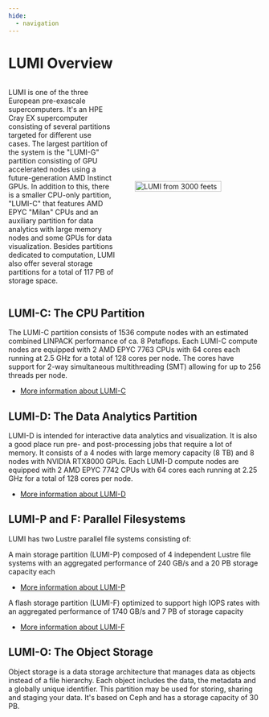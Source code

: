 ```yaml
---
hide:
  - navigation
---
```


<style scoped>
.lumi-overview {
  display: flex; 
  flex-direction: row; 
  align-items: center;
}

.lumi-overview p {
  width: 50%;
}

.lumi-overview figure {
    width: 50%;
  }

@media (max-width: 740px) {
  .lumi-overview {
    flex-direction: column;
  }

  .lumi-overview p {
    width: 100%;
  }

  .lumi-overview figure {
    width: 100%;
  }
}
</style>

# LUMI Overview

[lumi-c]: ../computing/systems/lumic.md
[lumi-d]: ../computing/systems/lumid.md
[lumi-f]: ../storage/parallel/lumif.md
[lumi-p]: ../storage/parallel/lumip.md

<div class="lumi-overview">
  <p>
    LUMI is one of the three European pre-exascale supercomputers. It's an 
    HPE Cray EX supercomputer consisting of several partitions targeted for 
    different use cases. The largest partition of the system is the "LUMI-G" 
    partition consisting of GPU accelerated nodes using a future-generation AMD 
    Instinct GPUs. In addition to this, there is a smaller CPU-only partition, 
    "LUMI-C" that features AMD EPYC "Milan" CPUs and an auxiliary partition 
    for data analytics with large memory nodes and some GPUs for data 
    visualization. Besides partitions dedicated to computation, LUMI also offer 
    several storage partitions for a total of 117 PB of storage space.
  </p>
  <figure>
    <img 
      src="../../assets/images/lumi-snowflake.svg" 
      width="90%" 
      style="margin: 0 auto;"
      alt="LUMI from 3000 feets"
    >
  </figure>
</div>

## LUMI-C: The CPU Partition

The LUMI-C partition consists of 1536 compute nodes with an estimated combined
LINPACK performance of ca. 8 Petaflops. Each LUMI-C compute nodes are equipped 
with 2 AMD EPYC 7763 CPUs with 64 cores each running at 2.5 GHz for a total 
of 128 cores per node. The cores have support for 2-way simultaneous 
multithreading (SMT) allowing for up to 256 threads per node.

- [More information about LUMI-C][lumi-c]

## LUMI-D: The Data Analytics Partition

LUMI-D is intended for interactive data analytics and visualization. It is also
a good place run pre- and post-processing jobs that require a lot of memory. It
consists of a 4 nodes with large memory capacity (8 TB) and 8 nodes with NVIDIA
RTX8000 GPUs. Each LUMI-D compute nodes are equipped with 2 AMD EPYC 7742 CPUs
with 64 cores each running at 2.25 GHz for a total of 128 cores per node.

- [More information about LUMI-D][lumi-d]

## LUMI-P and F: Parallel Filesystems

LUMI has two Lustre parallel file systems consisting of:

A main storage partition (LUMI-P) composed of 4 independent Lustre file systems
with an aggregated performance of 240 GB/s and a 20 PB storage capacity each

- [More information about LUMI-P][lumi-p]

A flash storage partition (LUMI-F) optimized to support high IOPS rates with 
an aggregated performance of 1740 GB/s and 7 PB of storage capacity

- [More information about LUMI-F][lumi-f]

## LUMI-O: The Object Storage

Object storage is a data storage architecture that manages data as objects 
instead of a file hierarchy. Each object includes the data, the metadata and a
globally unique identifier. This partition may be used for storing, sharing and
staging your data. It's based on Ceph and has a storage capacity of 30 PB.
